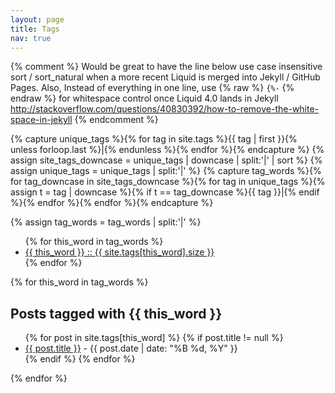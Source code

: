 ```yaml
---
layout: page
title: Tags
nav: true
---
```

<!-- Modified borrowed code. Credits:
- https://github.com/psteadman/psteadman.github.io/blob/f18936617c12622da816a008caa446c33e14bb38/tags.html
- dbtek -->

{% comment %}
Would be great to have the line below use case insensitive sort / sort_natural when a more recent Liquid is merged into Jekyll / GitHub Pages.
Also,
Instead of everything in one line, use {% raw %} `{%-` {% endraw %} for whitespace control once Liquid 4.0 lands in Jekyll
http://stackoverflow.com/questions/40830392/how-to-remove-the-white-space-in-jekyll
{% endcomment %}

{% capture unique_tags %}{% for tag in site.tags %}{{ tag | first }}{% unless forloop.last %}|{% endunless %}{% endfor %}{% endcapture %}
{% assign site_tags_downcase = unique_tags | downcase | split:'|' | sort %}
{% assign unique_tags = unique_tags | split:'|' %}
{% capture tag_words %}{% for tag_downcase in site_tags_downcase %}{% for tag in unique_tags %}{% assign t = tag | downcase %}{% if t == tag_downcase %}{{ tag }}|{% endif %}{% endfor %}{% endfor %}{% endcapture %}

{% assign tag_words = tag_words | split:'|' %}

<div id="tag-column">
    <ul>
        {% for this_word in tag_words %}
            <li>
                <a href="#{{ this_word | replace:' ','-' }}-ref">{{ this_word }} :: {{ site.tags[this_word].size }}</a>
            </li>
        {% endfor %}
    </ul>
</div>

<div >
    {% for this_word in tag_words %}
            <div id="{{ this_word | replace:' ','-' }}-ref">
                <h2 >Posts tagged with {{ this_word }}</h2>
                <ul >
                    {% for post in site.tags[this_word] %}
                        {% if post.title != null %}
                            <li >
                                <a href="{{ site.BASE_PATH }}{{ post.url }}">{{ post.title }}</a>
                                <span > - {{ post.date | date: "%B %d, %Y" }}</span>
                            </li>
                        {% endif %}
                    {% endfor %}
                </ul>
            </div>
    {% endfor %}
</div>
